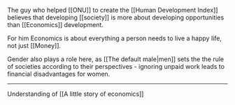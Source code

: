 The guy who helped [[ONU]] to create the [[Human Development Index]] believes that developing [[society]] is more about developing opportunities than [[Economics]] development.

For him Economics is about everything a person needs to live a happy life, not just [[Money]].

Gender also plays a role here, as [[The default male|men]] sets the the rule of societies according to their perspectives - ignoring unpaid work leads to financial disadvantages for women. 

---

Understanding of [[A little story of economics]]